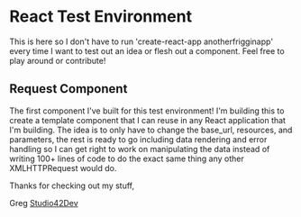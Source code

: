 # React Test Environment
This is here so I don't have to run 'create-react-app anotherfrigginapp' every time I want to test out an idea or flesh out a component. Feel free to play around or contribute!

## Request Component
The first component I've built for this test environment!
I'm building this to create a template component that I can reuse in any React application that I'm building. The idea is to only have to change the base_url, resources, and parameters, the rest is ready to go including data rendering and error handling so I can get right to work on manipulating the data instead of writing 100+ lines of code to do the exact same thing any other XMLHTTPRequest would do.


Thanks for checking out my stuff,

Greg
[Studio42Dev](portfolio.studio42dev.com)